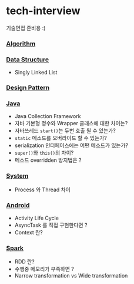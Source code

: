 # tech-interview
기술면접 준비용 :)

### [Algorithm](https://github.com/babjo/tech-interview/blob/master/algorithm.md)

### [Data Structure](https://github.com/babjo/tech-interview/blob/master/data_structure.md)
- Singly Linked List

### [Design Pattern](https://github.com/babjo/tech-interview/blob/master/design_pattern.md)

### [Java](https://github.com/babjo/tech-interview/blob/master/java.md)
- Java Collection Framework
- 자바 기본형 정수와 Wrapper 클래스에 대한 차이는?
- 자바쓰레드 `start()`는 두번 호출 될 수 있는가?
- `static` 메소드를 오버라이드 할 수 있는가?
- serialization 인터페이스에는 어떤 메소드가 있는가?
- `super()`와 `this()`의 차이?
- 메소드 overridden 방지법은 ?

### [System](https://github.com/babjo/tech-interview/blob/master/system.md)
- Process 와 Thread 차이

### [Android](https://github.com/babjo/tech-interview/blob/master/android.md)
- Activity Life Cycle
- AsyncTask 를 직접 구현한다면 ?
- Context 란?

### [Spark](https://github.com/babjo/tech-interview/blob/master/spark.md)
- RDD 란?
- 수행중 메모리가 부족하면 ?
- Narrow transformation vs Wide transformation
